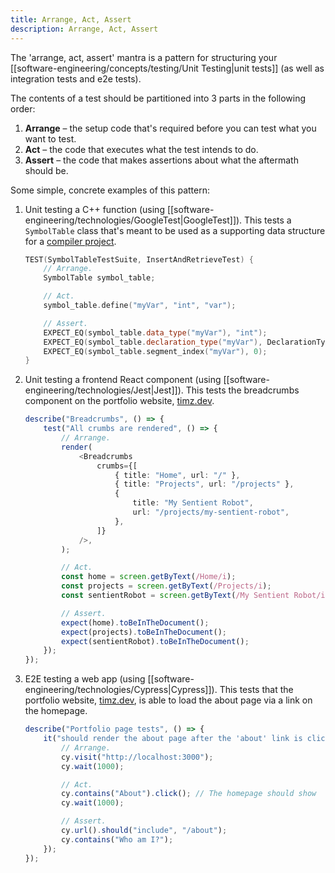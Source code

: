 ```yaml
---
title: Arrange, Act, Assert
description: Arrange, Act, Assert
---
```


The 'arrange, act, assert' mantra is a pattern for structuring your [[software-engineering/concepts/testing/Unit Testing|unit tests]] (as well as integration tests and e2e tests). 

The contents of a test should be partitioned into 3 parts in the following order:
1. **Arrange** – the setup code that's required before you can test what you want to test.
2. **Act** – the code that executes what the test intends to do. 
3. **Assert** – the code that makes assertions about what the aftermath should be. 

Some simple, concrete examples of this pattern:
1. Unit testing a C++ function (using [[software-engineering/technologies/GoogleTest|GoogleTest]]). This tests a `SymbolTable` class that's meant to be used as a supporting data structure for a [compiler project](https://github.com/Tymotex/Nand2Tetris).
	```c++
	TEST(SymbolTableTestSuite, InsertAndRetrieveTest) {
	    // Arrange.
	    SymbolTable symbol_table;

		// Act.
	    symbol_table.define("myVar", "int", "var");

		// Assert.
	    EXPECT_EQ(symbol_table.data_type("myVar"), "int");
	    EXPECT_EQ(symbol_table.declaration_type("myVar"), DeclarationType::VAR);
	    EXPECT_EQ(symbol_table.segment_index("myVar"), 0);
	}
	```
1. Unit testing a frontend React component (using [[software-engineering/technologies/Jest|Jest]]). This tests the breadcrumbs component on the portfolio website, [timz.dev](https://timz.dev).
	```typescript
	describe("Breadcrumbs", () => {
	    test("All crumbs are rendered", () => {
			// Arrange.
	        render(
	            <Breadcrumbs
	                crumbs={[
	                    { title: "Home", url: "/" },
	                    { title: "Projects", url: "/projects" },
	                    {
	                        title: "My Sentient Robot",
	                        url: "/projects/my-sentient-robot",
	                    },
	                ]}
	            />,
	        );

			// Act.
	        const home = screen.getByText(/Home/i);
	        const projects = screen.getByText(/Projects/i);
	        const sentientRobot = screen.getByText(/My Sentient Robot/i);

			// Assert.
	        expect(home).toBeInTheDocument();
	        expect(projects).toBeInTheDocument();
	        expect(sentientRobot).toBeInTheDocument();
	    });
    });
	```
1. E2E testing a web app (using [[software-engineering/technologies/Cypress|Cypress]]). This tests that the portfolio website, [timz.dev](https://timz.dev), is able to load the about page via a link on the homepage.
	```typescript
	describe("Portfolio page tests", () => {
	    it("should render the about page after the 'about' link is clicked", () => {
	        // Arrange.
	        cy.visit("http://localhost:3000");
	        cy.wait(1000);
	
	        // Act.
	        cy.contains("About").click(); // The homepage should show
	        cy.wait(1000);
	
	        // Assert.
	        cy.url().should("include", "/about");
	        cy.contains("Who am I?");
	    });
	});
	```

